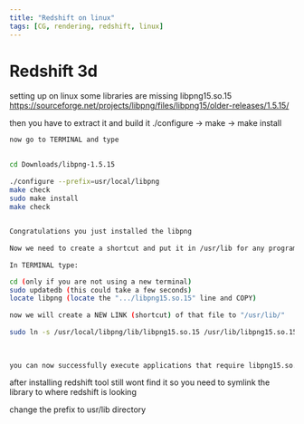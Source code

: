 ```yaml
---
title: "Redshift on linux"
tags: [CG, rendering, redshift, linux]
---
```


# Redshift 3d

setting up on linux some libraries are missing
libpng15.so.15
https://sourceforge.net/projects/libpng/files/libpng15/older-releases/1.5.15/

then you have to extract it and build it
 ./configure -> make -> make install
 
 ```bash
 now go to TERMINAL and type  
  

cd Downloads/libpng-1.5.15  
  
./configure --prefix=usr/local/libpng  
make check  
sudo make install  
make check

  
Congratulations you just installed the libpng  
  
Now we need to create a shortcut and put it in /usr/lib for any program that is depended on it to work  
  
In TERMINAL type:  

cd (only if you are not using a new terminal)  
sudo updatedb (this could take a few seconds)  
locate libpng (locate the ".../libpng15.so.15" line and COPY)  
  
now we will create a NEW LINK (shortcut) of that file to "/usr/lib/"  
  
sudo ln -s /usr/local/libpng/lib/libpng15.so.15 /usr/lib/libpng15.so.15

  
  
you can now successfully execute applications that require libpng15.so.15
```

after installing redshift tool still wont find it so you need to symlink the library to where redshift is looking


change the prefix to usr/lib directory
